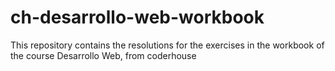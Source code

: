 # ch-desarrollo-web-workbook
This repository contains the resolutions for the exercises in the workbook of the course Desarrollo Web, from coderhouse
